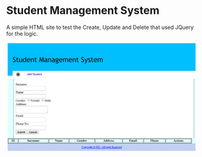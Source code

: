 # Student Management System

A simple HTML site to test the Create, Update and Delete that used JQuery for the logic.

![GitHub Logo](/README%20Image/Student%20Management%20System.png)